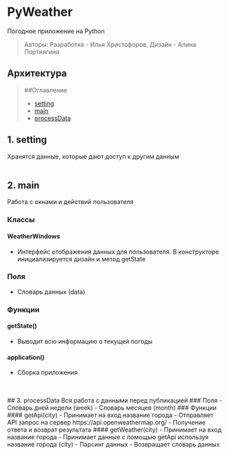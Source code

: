 # PyWeather
Погодное приложение на Python

> Авторы: Разработка - Илья Христофоров, Дизайн - Алина Портнягина

## Архитектура

> ##Оглавление
> - [setting](#setting)
> - [main](#main)
> - [processData](#processdata)

## <a id="setting">1. setting<a/>
Хранятся данные, которые дают доступ к другим данным
<br>
<br>
## <a id="main">2. main<a/>
Работа с окнами и действий пользователя
### Классы 
#### WeatherWindows
- Интерфейс отображения данных для пользователя. В конструкторе инициализируется дизайн и метод getState
### Поля
- Словарь данных (data)
### Функции
#### getState()
- Выводит всю информацию о текущей погоды
#### application()
- Сборка приложения
<br>
<br>
## <a id="processdata">3. processData<a/>
Вся работа с данными перед публикацией
### Поля
- Словарь дней недели (week)
- Словарь месяцев (month)
### Функции
#### getApi(city)
- Принимает на вход название города
- Отправляет API запрос на сервер https://api.openweathermap.org/ 
- Получение ответа и возврат результата
#### getWeather(city)
- Принимает на вход название города
- Принимает данные с помощью getApi используя название города (city)
- Парсинг данных
- Возвращает словарь данных